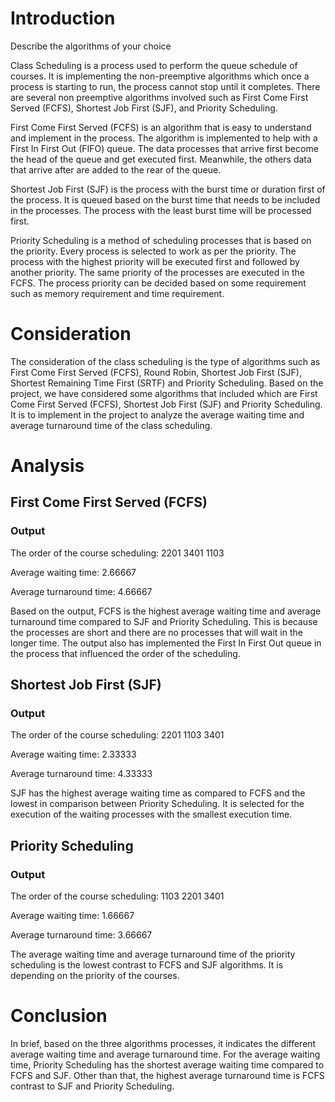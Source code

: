 # Introduction

Describe the algorithms of your choice

Class Scheduling is a process used to perform the queue schedule of courses. It is implementing the non-preemptive algorithms which once a process is starting to run, the process cannot stop until it completes. There are several non preemptive algorithms involved such as First Come First Served (FCFS), Shortest Job First (SJF), and Priority Scheduling. 

First Come First Served (FCFS) is an algorithm that is easy to understand and implement in the process. The algorithm is implemented to help with a First In First Out (FIFO) queue. The data processes that arrive first become the head of the queue and get executed first. Meanwhile, the others data that arrive after are added to the rear of the queue. 

Shortest Job First (SJF) is the process with the burst time or duration first of the process. It is queued based on the burst time that needs to be included in the processes. The process with the least burst time will be processed first.     

Priority Scheduling is a method of scheduling processes that is based on the priority. Every process is selected to work as per the priority. The process with the highest priority will be executed first and followed by another priority. The same priority of the processes are executed in the FCFS. The process priority can be decided based on some requirement such as memory requirement and time requirement. 



# Consideration

The consideration of the class scheduling is the type of algorithms such as First Come First Served (FCFS), Round Robin, Shortest Job First (SJF), Shortest Remaining Time First (SRTF) and Priority Scheduling. Based on the project, we have considered some algorithms that included which are First Come First Served (FCFS), Shortest Job First (SJF) and Priority Scheduling. It is to implement in the project to analyze the average waiting time and average turnaround time of the class scheduling. 

# Analysis

## First Come First Served (FCFS)
### Output
The order of the course scheduling:
2201
3401
1103

Average waiting time: 2.66667

Average turnaround time: 4.66667

Based on the output, FCFS is the highest average waiting time and average turnaround time compared to SJF and Priority Scheduling. This is because the processes are short and there are no processes that will wait in the longer time. The output also has implemented the First In First Out queue in the process that influenced the order of the scheduling. 

## Shortest Job First (SJF)

### Output
The order of the course scheduling:
2201
1103
3401

Average waiting time: 2.33333

Average turnaround time: 4.33333

SJF has the highest average waiting time as compared to FCFS and the lowest in comparison between Priority Scheduling. It is selected for the execution of the waiting processes with the smallest execution time.

## Priority Scheduling 

### Output
The order of the course scheduling:
1103
2201
3401

Average waiting time: 1.66667

Average turnaround time: 3.66667

The average waiting time and average turnaround time of the priority scheduling is the lowest contrast to FCFS and SJF algorithms. It is depending on the priority of the courses.

# Conclusion

In brief, based on the three algorithms processes, it indicates the different average waiting time and average turnaround time. For the average waiting time, Priority Scheduling has the shortest average waiting time compared to FCFS and SJF. Other than that, the highest average turnaround time is FCFS contrast to SJF and Priority Scheduling. 



